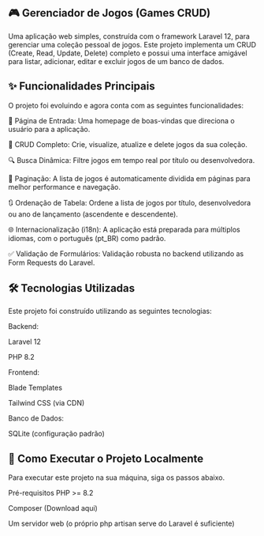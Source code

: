 ## 🎮 Gerenciador de Jogos (Games CRUD)
Uma aplicação web simples, construída com o framework Laravel 12, para gerenciar uma coleção pessoal de jogos. Este projeto implementa um CRUD (Create, Read, Update, Delete) completo e possui uma interface amigável para listar, adicionar, editar e excluir jogos de um banco de dados.

## ✨ Funcionalidades Principais
O projeto foi evoluindo e agora conta com as seguintes funcionalidades:

🚪 Página de Entrada: Uma homepage de boas-vindas que direciona o usuário para a aplicação.

📝 CRUD Completo: Crie, visualize, atualize e delete jogos da sua coleção.

🔍 Busca Dinâmica: Filtre jogos em tempo real por título ou desenvolvedora.

📄 Paginação: A lista de jogos é automaticamente dividida em páginas para melhor performance e navegação.

🔃 Ordenação de Tabela: Ordene a lista de jogos por título, desenvolvedora ou ano de lançamento (ascendente e descendente).

🌐 Internacionalização (i18n): A aplicação está preparada para múltiplos idiomas, com o português (pt_BR) como padrão.

✅ Validação de Formulários: Validação robusta no backend utilizando as Form Requests do Laravel.

## 🛠️ Tecnologias Utilizadas
Este projeto foi construído utilizando as seguintes tecnologias:

Backend:

Laravel 12

PHP 8.2

Frontend:

Blade Templates

Tailwind CSS (via CDN)

Banco de Dados:

SQLite (configuração padrão)

## 🚀 Como Executar o Projeto Localmente
Para executar este projeto na sua máquina, siga os passos abaixo.

Pré-requisitos
PHP >= 8.2

Composer (Download aqui)

Um servidor web (o próprio php artisan serve do Laravel é suficiente)